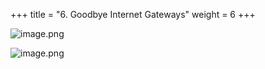 +++
title = "6. Goodbye Internet Gateways"
weight = 6
+++


![image.png](/images/008-viii-clean-it-up/38-333403-image.png)


![image.png](/images/008-viii-clean-it-up/38-464212-image.png)


